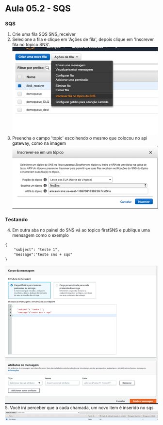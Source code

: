 # Aula 05.2 -  SQS

### SQS

1. Crie uma fila SQS SNS_receiver
2. Selecione a fila e clique em 'Ações de fila', depois clique em 'Inscrever fila no topico SNS'.
![img/sqs-01.png ](img/sqs-01.png )
3. Preencha o campo 'topic' escolhendo o mesmo que colocou no api gateway, como na imagem
![img/sqs-02.png](img/sqs-02.png)

### Testando

4. Em outra aba no painel do SNS vá ao topico firstSNS e publique uma mensagem como o exemplo
```
{
    "subject": "teste 1",
    "message":"teste sns + sqs"
}
```
![img/sqs-03.png](img/sqs-03.png)
5. Você irá perceber que a cada chamada, um novo item é inserido no sqs
![img/sqs-04.png](img/sqs-04.png)



